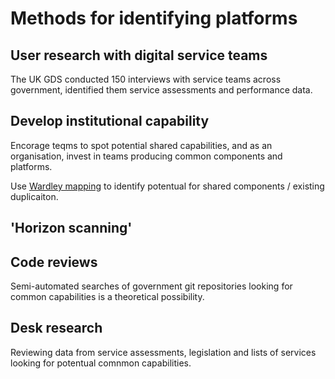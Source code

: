<!-- TITLE: Identifying Platforms -->
<!-- SUBTITLE: A quick summary of Identifying Platforms -->

# Methods for identifying platforms

## User research with digital service teams

The UK GDS conducted 150 interviews with service teams across government, identified them service assessments and performance data. 

## Develop institutional capability

Encorage teqms to spot potential shared capabilities, and as an organisation, invest in teams producing common components and platforms.

Use [Wardley mapping](https://blog.gardeviance.org/2015/02/an-introduction-to-wardley-value-chain.html) to identify potentual for shared components / existing duplicaiton.

## 'Horizon scanning'

## Code reviews

Semi-automated searches of government git repositories looking for common capabilities is a theoretical possibility.

## Desk research

Reviewing data from service assessments, legislation and lists of services looking for potentual comnmon capabilities.
